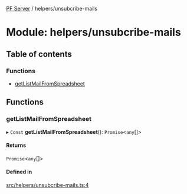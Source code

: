 [PF Server](../README.md) / helpers/unsubcribe-mails

# Module: helpers/unsubcribe-mails

## Table of contents

### Functions

- [getListMailFromSpreadsheet](helpers_unsubcribe_mails.md#getlistmailfromspreadsheet)

## Functions

### getListMailFromSpreadsheet

▸ `Const` **getListMailFromSpreadsheet**(): `Promise`<`any`[]\>

#### Returns

`Promise`<`any`[]\>

#### Defined in

[src/helpers/unsubcribe-mails.ts:4](https://bitbucket.org/bravebits/pfserver/src/83cf3bb/src/helpers/unsubcribe-mails.ts#lines-4)
